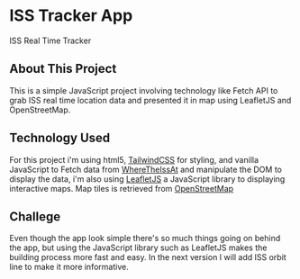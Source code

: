 # ISS Tracker App
ISS Real Time Tracker

## About This Project
This is a simple JavaScript project involving technology like Fetch API to grab ISS real time location data and presented it in map using LeafletJS and OpenStreetMap. 

## Technology Used
For this project i'm using html5, [TailwindCSS](https://tailwindcss.com) for styling, and vanilla JavaScript to Fetch data from [WhereTheIssAt](https://wheretheiss.at) and manipulate the DOM to display the data, i'm also using [LeafletJS](https://leafletjs.com) a JavaScript library to displaying interactive maps. Map tiles is retrieved from [OpenStreetMap](https://openstreetmap.org) 

## Challege
Even though the app look simple there's so much things going on behind the app, but using the JavaScript library such as LeafletJS makes the building process more fast and easy. In the next version I will add ISS orbit line to make it more informative.
